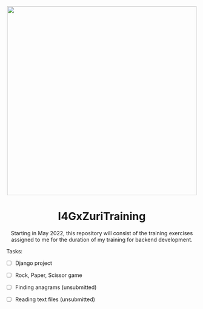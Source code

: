<div id="header" align="center">
<img src="https://user-images.githubusercontent.com/100206676/171043488-3a624b98-2f91-4a43-a9aa-e482f8e4d3b8.png"![i4gxzuri]()
 width="500"/>

# I4GxZuriTraining
Starting in May 2022, this repository will consist of the training exercises assigned to me for the duration of my training for backend development.
 </div>
  
Tasks:
  
  - [ ] Django project
  
  - [ ] Rock, Paper, Scissor game
  
  - [ ] Finding anagrams (unsubmitted)
  
  - [ ] Reading text files (unsubmitted)
